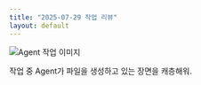 ```yaml
---
title: "2025-07-29 작업 리뷰"
layout: default
---
```


![Agent 작업 이미지](agent-action.png)

작업 중 Agent가 파일을 생성하고 있는 장면을 캐층해워.
